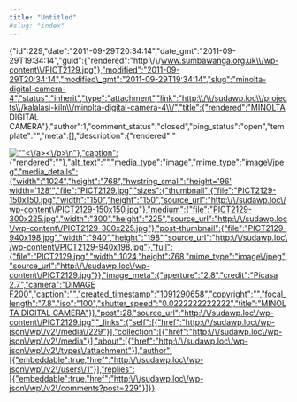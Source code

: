 ```yaml
---
title: "Untitled"
#slug: "index"
---
```


{"id":229,"date":"2011-09-29T20:34:14","date\_gmt":"2011-09-29T19:34:14","guid":{"rendered":"http:\\/\\/www.sumbawanga.org.uk\\/wp-content\\/PICT2129.jpg"},"modified":"2011-09-29T20:34:14","modified\_gmt":"2011-09-29T19:34:14","slug":"minolta-digital-camera-4","status":"inherit","type":"attachment","link":"http:\\/\\/sudawp.loc\\/projects\\/kalalasi-kiln\\/minolta-digital-camera-4\\/","title":{"rendered":"MINOLTA DIGITAL CAMERA"},"author":1,"comment\_status":"closed","ping\_status":"open","template":"","meta":\[\],"description":{"rendered":"

[![\"\"](\"http:\/\/sudawp.loc\/wp-content\/PICT2129-300x225.jpg\")<\\/a><\\/p>\\n"},"caption":{"rendered":""},"alt\_text":"","media\_type":"image","mime\_type":"image\\/jpeg","media\_details":{"width":"1024","height":"768","hwstring\_small":"height='96' width='128'","file":"PICT2129.jpg","sizes":{"thumbnail":{"file":"PICT2129-150x150.jpg","width":"150","height":"150","source\_url":"http:\\/\\/sudawp.loc\\/wp-content\\/PICT2129-150x150.jpg"},"medium":{"file":"PICT2129-300x225.jpg","width":"300","height":"225","source\_url":"http:\\/\\/sudawp.loc\\/wp-content\\/PICT2129-300x225.jpg"},"post-thumbnail":{"file":"PICT2129-940x198.jpg","width":"940","height":"198","source\_url":"http:\\/\\/sudawp.loc\\/wp-content\\/PICT2129-940x198.jpg"},"full":{"file":"PICT2129.jpg","width":1024,"height":768,"mime\_type":"image\\/jpeg","source\_url":"http:\\/\\/sudawp.loc\\/wp-content\\/PICT2129.jpg"}},"image\_meta":{"aperture":"2.8","credit":"Picasa 2.7","camera":"DiMAGE F200","caption":"","created\_timestamp":"1091290658","copyright":"","focal\_length":"7.8","iso":"100","shutter\_speed":"0.0222222222222","title":"MINOLTA DIGITAL CAMERA"}},"post":28,"source\_url":"http:\\/\\/sudawp.loc\\/wp-content\\/PICT2129.jpg","\_links":{"self":\[{"href":"http:\\/\\/sudawp.loc\\/wp-json\\/wp\\/v2\\/media\\/229"}\],"collection":\[{"href":"http:\\/\\/sudawp.loc\\/wp-json\\/wp\\/v2\\/media"}\],"about":\[{"href":"http:\\/\\/sudawp.loc\\/wp-json\\/wp\\/v2\\/types\\/attachment"}\],"author":\[{"embeddable":true,"href":"http:\\/\\/sudawp.loc\\/wp-json\\/wp\\/v2\\/users\\/1"}\],"replies":\[{"embeddable":true,"href":"http:\\/\\/sudawp.loc\\/wp-json\\/wp\\/v2\\/comments?post=229"}\]}}](http:\/\/sudawp.loc\/wp-content\/PICT2129.jpg)